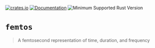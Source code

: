 [![crates.io](https://img.shields.io/crates/v/femtos.svg)](https://crates.io/crates/femtos)
[![Documentation](https://docs.rs/femtos/badge.svg)](https://docs.rs/femtos)
![Minimum Supported Rust Version](https://img.shields.io/badge/rustc-1.60+-blue.svg)

# `femtos`

>  A femtosecond representation of time, duration, and frequency

